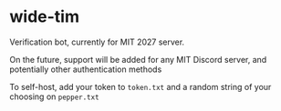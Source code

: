 # wide-tim

Verification bot, currently for MIT 2027 server.

On the future, support will be added for any MIT Discord server, and potentially other authentication methods

To self-host, add your token to `token.txt` and a random string of your choosing on `pepper.txt`